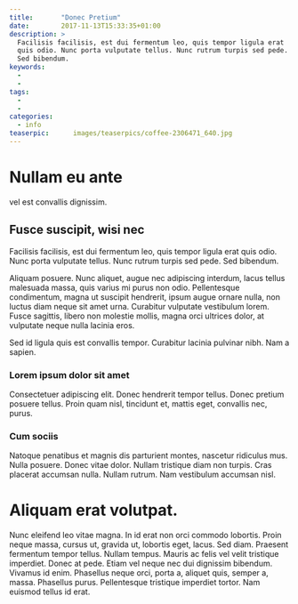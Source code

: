 ```yaml
---
title:       "Donec Pretium"
date:        2017-11-13T15:33:35+01:00
description: >
  Facilisis facilisis, est dui fermentum leo, quis tempor ligula erat
  quis odio. Nunc porta vulputate tellus. Nunc rutrum turpis sed pede.
  Sed bibendum. 
keywords:
  -
  -
tags:
  - 
  - 
categories:
  - info
teaserpic:      images/teaserpics/coffee-2306471_640.jpg
---
```


# Nullam eu ante 

vel est convallis dignissim. 

## Fusce suscipit, wisi nec

Facilisis facilisis, est dui fermentum leo, quis tempor ligula erat
quis odio. Nunc porta vulputate tellus. Nunc rutrum turpis sed pede.
Sed bibendum. 

Aliquam posuere. Nunc aliquet, augue nec adipiscing interdum, lacus
tellus malesuada massa, quis varius mi purus non odio. Pellentesque
condimentum, magna ut suscipit hendrerit, ipsum augue ornare nulla,
non luctus diam neque sit amet urna. Curabitur vulputate vestibulum
lorem. Fusce sagittis, libero non molestie mollis, magna orci
ultrices dolor, at vulputate neque nulla lacinia
eros. 

Sed id ligula quis est convallis tempor. Curabitur lacinia pulvinar
nibh. Nam a sapien.

### Lorem ipsum dolor sit amet

Consectetuer adipiscing elit. Donec hendrerit tempor tellus. Donec
pretium posuere tellus. Proin quam
nisl, tincidunt et, mattis eget, convallis nec, purus. 

### Cum sociis
Natoque penatibus et magnis dis parturient montes, nascetur ridiculus
mus. Nulla posuere. Donec vitae dolor. Nullam tristique diam non
turpis. Cras placerat accumsan nulla. Nullam rutrum. Nam vestibulum
accumsan nisl.

# Aliquam erat volutpat.

Nunc eleifend leo vitae magna. In id erat non orci commodo lobortis.
Proin neque massa, cursus ut, gravida ut, lobortis eget, lacus. Sed
diam. Praesent fermentum tempor tellus. Nullam tempus. Mauris ac
felis vel velit tristique imperdiet. Donec at pede. Etiam vel neque
nec dui dignissim bibendum. Vivamus id enim. Phasellus neque orci,
porta a, aliquet quis, semper a, massa. Phasellus purus.
Pellentesque tristique imperdiet tortor. Nam euismod tellus id erat.

